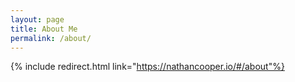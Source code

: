 ```yaml
---
layout: page
title: About Me
permalink: /about/
---
```


{% include redirect.html link="https://nathancooper.io/#/about"%}